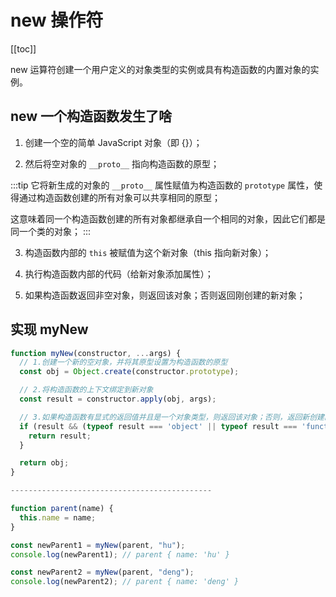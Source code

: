 # new 操作符

[[toc]]

new 运算符创建一个用户定义的对象类型的实例或具有构造函数的内置对象的实例。

## new 一个构造函数发生了啥

1. 创建一个空的简单 JavaScript 对象（即 {}）；

2. 然后将空对象的 `__proto__` 指向构造函数的原型；

:::tip
它将新生成的对象的 `__proto__` 属性赋值为构造函数的 `prototype` 属性，使得通过构造函数创建的所有对象可以共享相同的原型；

这意味着同一个构造函数创建的所有对象都继承自一个相同的对象，因此它们都是同一个类的对象；
:::

3. 构造函数内部的 `this` 被赋值为这个新对象（this 指向新对象）；

4. 执行构造函数内部的代码（给新对象添加属性）；

5. 如果构造函数返回非空对象，则返回该对象；否则返回刚创建的新对象；

## 实现 myNew

```js
function myNew(constructor, ...args) {
  // 1.创建一个新的空对象，并将其原型设置为构造函数的原型
  const obj = Object.create(constructor.prototype);

  // 2.将构造函数的上下文绑定到新对象
  const result = constructor.apply(obj, args);

  // 3.如果构造函数有显式的返回值并且是一个对象类型，则返回该对象；否则，返回新创建的对象
  if (result && (typeof result === 'object' || typeof result === 'function')) {
    return result;
  }

  return obj;
}

---------------------------------------------

function parent(name) {
  this.name = name;
}

const newParent1 = myNew(parent, "hu");
console.log(newParent1); // parent { name: 'hu' }

const newParent2 = myNew(parent, "deng");
console.log(newParent2); // parent { name: 'deng' }
```
